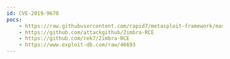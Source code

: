 ```yaml
---
id: CVE-2019-9670
pocs:
    - https://raw.githubusercontent.com/rapid7/metasploit-framework/master/modules/exploits/linux/http/zimbra_xxe_rce.rb
    - https://github.com/attackgithub/Zimbra-RCE
    - https://github.com/rek7/Zimbra-RCE
    - https://www.exploit-db.com/raw/46693
---
```

